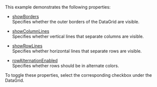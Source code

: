 This example demonstrates the following properties:

* [showBorders](/Documentation/ApiReference/UI_Components/dxDataGrid/Configuration/#showBorders)      
Specifies whether the outer borders of the DataGrid are visible.

* [showColumnLines](/Documentation/ApiReference/UI_Components/dxDataGrid/Configuration/#showColumnLines)      
Specifies whether vertical lines that separate columns are visible.

* [showRowLines](/Documentation/ApiReference/UI_Components/dxDataGrid/Configuration/#showRowLines)      
Specifies whether horizontal lines that separate rows are visible.

* [rowAlternationEnabled](/Documentation/ApiReference/UI_Components/dxDataGrid/Configuration/#rowAlternationEnabled)      
Specifies whether rows should be in alternate colors.

To toggle these properties, select the corresponding checkbox under the DataGrid.
